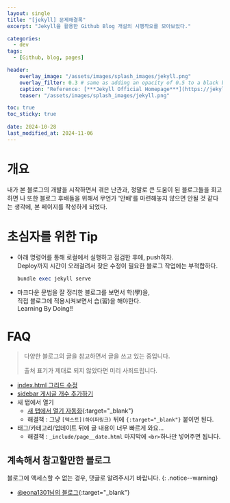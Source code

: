 ```yaml
---
layout: single
title: "[jekyll] 문제해결록"
excerpt: "Jekyll을 활용한 Github Blog 개설의 시행착오를 모아보았다."

categories:
  - dev
tags:
  - [Github, blog, pages]

header:
    overlay_image: "/assets/images/splash_images/jekyll.png"
    overlay_filter: 0.3 # same as adding an opacity of 0.5 to a black background
    caption: "Reference: [***Jekyll Official Homepage***](https://jekyllrb.com/)"
    teaser: "/assets/images/splash_images/jekyll.png"

toc: true
toc_sticky: true
 
date: 2024-10-28
last_modified_at: 2024-11-06
---
```


# 개요
내가 본 블로그의 개발을 시작하면서 겪은 난관과, 정말로 큰 도움이 된 블로그들을 회고하면 나 또한 블로그 후배들을 위해서
무언가 '안배'를 마련해놓지 않으면 안될 것 같다는 생각에, 본 페이지를 작성하게 되었다.

# 초심자를 위한 Tip
* 아래 명령어를 통해 로컬에서 실행하고 점검한 후에, push하자.  
  Deploy까지 시간이 오래걸려서 잦은 수정이 필요한 블로그 작업에는 부적합하다.  
    
  ```ruby
  bundle exec jekyll serve
  ```
* 마크다운 문법을 잘 정리한 블로그를 보면서 학(學)을,  
  직접 블로그에 적용시켜보면서 습(習)을 해야한다.  
  Learning By Doing!!

# FAQ
> 다양한 블로그의 글을 참고하면서 글을 쓰고 있는 중입니다. 
>
> 출처 표기가 제대로 되지 않았다면 미리 사죄드립니다.

* <a href="https://sun0te.github.io/blog/blog_custom/" target="_blank">index.html 그리드 수정</a>
* <a href="https://ansohxxn.github.io/blog/category/" target="_blank">sidebar 게시글 개수 추가하기</a>
* 새 탭에서 열기
  * [새 탭에서 열기 자동화](https://mrinalcs.github.io/open-external-links-in-new-tab-in-jekyll){:target="_blank"}
  * 해결책 : 그냥 `[텍스트](하이퍼링크)` 뒤에 `{:target="_blank"}` 붙이면 된다.
* 태그/카테고리/업데이트 뒤에 글 내용이 너무 빠르게 와요...
  * 해결책 : `_include/page__date.html` 마지막에 `<br>`하나만 넣어주면 됩니다.



## 계속해서 참고할만한 블로그
블로그에 액세스할 수 없는 경우, 댓글로 알려주시기 바랍니다.
{: .notice--warning}

* [@eona1301님의 블로그](https://velog.io/@eona1301/Github-Blog-Jekyll-minimal-mistakes){:target="_blank"}